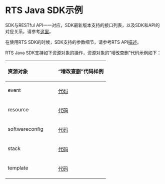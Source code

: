 # RTS Java SDK示例<a name="ZH-CN_TOPIC_0070637130"></a>

SDK与RESTful API一一对应，SDK最新版本支持的接口列表，以及SDK和API的对应关系，请参考[这里](Java-RTS.md)。

在使用RTS SDK的时候，SDK支持的参数细节，请参考RTS API[描述](https://support.huaweicloud.com/api-rts/rts_03_0007.html)。

RTS Java SDK支持如下资源对象的操作，资源对象的“增改查删”代码示例如下：

<a name="table69942814107"></a>
<table><thead align="left"><tr id="row15180182891018"><th class="cellrowborder" valign="top" width="50%" id="mcps1.1.3.1.1"><p id="p81801228161018"><a name="p81801228161018"></a><a name="p81801228161018"></a>资源对象</p>
</th>
<th class="cellrowborder" valign="top" width="50%" id="mcps1.1.3.1.2"><p id="p318020283109"><a name="p318020283109"></a><a name="p318020283109"></a>“增改查删”代码样例</p>
</th>
</tr>
</thead>
<tbody><tr id="row131808282102"><td class="cellrowborder" valign="top" width="50%" headers="mcps1.1.3.1.1 "><p id="p118092813104"><a name="p118092813104"></a><a name="p118092813104"></a>event</p>
</td>
<td class="cellrowborder" valign="top" width="50%" headers="mcps1.1.3.1.2 "><p id="p918017283106"><a name="p918017283106"></a><a name="p918017283106"></a><a href="https://github.com/huaweicloud/huaweicloud-sdk-java/blob/master/examples/rts/EventsServiceDemo.java" target="_blank" rel="noopener noreferrer">代码</a></p>
</td>
</tr>
<tr id="row18180172813109"><td class="cellrowborder" valign="top" width="50%" headers="mcps1.1.3.1.1 "><p id="p618011289106"><a name="p618011289106"></a><a name="p618011289106"></a>resource</p>
</td>
<td class="cellrowborder" valign="top" width="50%" headers="mcps1.1.3.1.2 "><p id="p2018018287100"><a name="p2018018287100"></a><a name="p2018018287100"></a><a href="https://github.com/huaweicloud/huaweicloud-sdk-java/blob/master/examples/rts/ResourceServiceDemo.java" target="_blank" rel="noopener noreferrer">代码</a></p>
</td>
</tr>
<tr id="row13180142813106"><td class="cellrowborder" valign="top" width="50%" headers="mcps1.1.3.1.1 "><p id="p101801228101017"><a name="p101801228101017"></a><a name="p101801228101017"></a>softwareconfig</p>
</td>
<td class="cellrowborder" valign="top" width="50%" headers="mcps1.1.3.1.2 "><p id="p8180172821015"><a name="p8180172821015"></a><a name="p8180172821015"></a><a href="https://github.com/huaweicloud/huaweicloud-sdk-java/blob/master/examples/rts/SoftwareConfigServiceDemo.java" target="_blank" rel="noopener noreferrer">代码</a></p>
</td>
</tr>
<tr id="row1918016289107"><td class="cellrowborder" valign="top" width="50%" headers="mcps1.1.3.1.1 "><p id="p1618062831016"><a name="p1618062831016"></a><a name="p1618062831016"></a>stack</p>
</td>
<td class="cellrowborder" valign="top" width="50%" headers="mcps1.1.3.1.2 "><p id="p121804288104"><a name="p121804288104"></a><a name="p121804288104"></a><a href="https://github.com/huaweicloud/huaweicloud-sdk-java/blob/master/examples/rts/StackServiceDemo.java" target="_blank" rel="noopener noreferrer">代码</a></p>
</td>
</tr>
<tr id="row1418020288105"><td class="cellrowborder" valign="top" width="50%" headers="mcps1.1.3.1.1 "><p id="p6180132813101"><a name="p6180132813101"></a><a name="p6180132813101"></a>template</p>
</td>
<td class="cellrowborder" valign="top" width="50%" headers="mcps1.1.3.1.2 "><p id="p81801228201017"><a name="p81801228201017"></a><a name="p81801228201017"></a><a href="https://github.com/huaweicloud/huaweicloud-sdk-java/blob/master/examples/rts/TemplateServiceDemo.java" target="_blank" rel="noopener noreferrer">代码</a></p>
</td>
</tr>
</tbody>
</table>

